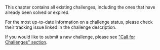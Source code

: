 This chapter contains all existing challenges, including the ones that have already been solved or expired.

For the most up-to-date information on a challenge status,
please check their tracking issue linked in the challenge description.

If you would like to submit a new challenge, please see
["Call for Challenges" section](./general-rules.md#call-for-challenges).